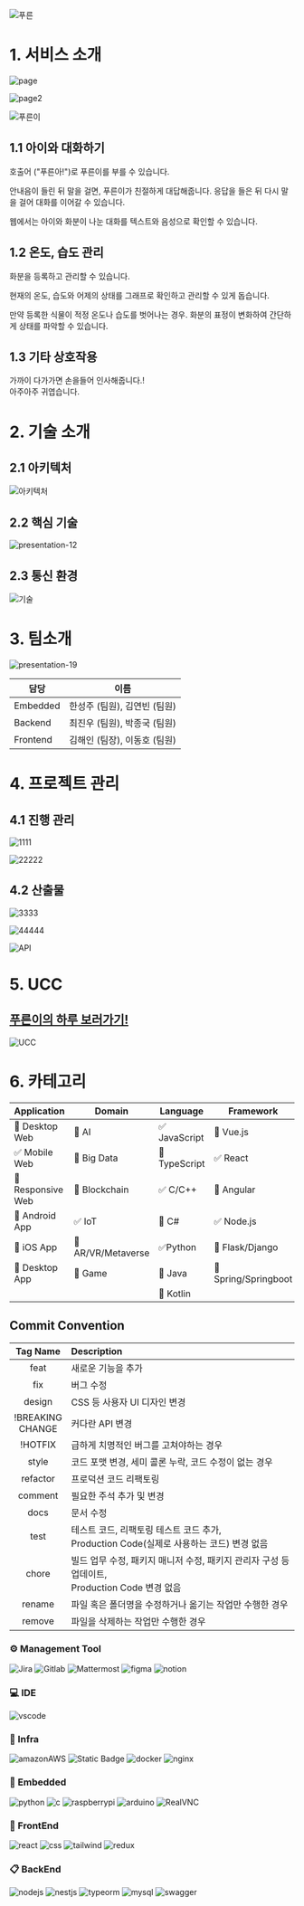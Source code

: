 ![푸른](https://github.com/RosaDamascena/Pureun/assets/95911613/6be7f9ef-f5d5-49c1-afc6-97594f23f227)

# 1. 서비스 소개

![page](https://github.com/RosaDamascena/Pureun/assets/95911613/f4f0a8b4-a70b-4ae7-8e81-8c1f874361e3)

![page2](https://github.com/RosaDamascena/Pureun/assets/95911613/b972c3bb-1a0d-432d-ae52-830a34cd3cc1)

![푸른이](https://github.com/RosaDamascena/Pureun/assets/95911613/e61a9384-0dd5-4ca1-981e-4fe728d8684d)

## 1.1 아이와 대화하기
호출어 ("푸른아!")로 푸른이를 부를 수 있습니다.<br>

안내음이 들린 뒤 말을 걸면, 푸른이가 친절하게 대답해줍니다. 응답을 들은 뒤 다시 말을 걸어 대화를 이어갈 수 있습니다.<br>

웹에서는 아이와 화분이 나눈 대화를 텍스트와 음성으로 확인할 수 있습니다.

## 1.2 온도, 습도 관리
화분을 등록하고 관리할 수 있습니다.<br>

현재의 온도, 습도와 어제의 상태를 그래프로 확인하고 관리할 수 있게 돕습니다.<br>

만약 등록한 식물이 적정 온도나 습도를 벗어나는 경우. 화분의 표정이 변화하여 간단하게 상태를 파악할 수 있습니다. 

## 1.3 기타 상호작용
가까이 다가가면 손을들어 인사해줍니다.!<br>
아주아주 귀엽습니다.

# 2. 기술 소개

## 2.1 아키텍처
![아키텍처](https://github.com/RosaDamascena/Pureun/assets/95911613/3b6d93d8-e79c-4d4b-b3a5-d88b9eba50d6)

## 2.2 핵심 기술
![presentation-12](https://github.com/RosaDamascena/Pureun/assets/95911613/fd942ef8-996a-4756-bdf3-f561e52ab5cb)

## 2.3 통신 환경

![기술](https://github.com/RosaDamascena/Pureun/assets/95911613/802bcba0-8e69-4aab-b6a0-3ad38a3cc661)

# 3. 팀소개

![presentation-19](https://github.com/RosaDamascena/Pureun/assets/95911613/9ca5988b-d2ec-41ec-9726-8018645ec770)

|담당|이름|
|---|---|
|Embedded|한성주 (팀원), 김연빈 (팀원)|
|Backend|최진우 (팀원), 박종국 (팀원)|
|Frontend|김해인 (팀장), 이동호 (팀원)|

# 4. 프로젝트 관리

## 4.1 진행 관리
![1111](https://github.com/RosaDamascena/Pureun/assets/95911613/602947f2-9f28-4566-9ae1-03fbf330a5eb)

![22222](https://github.com/RosaDamascena/Pureun/assets/95911613/64c40f4f-a1a1-4107-82fa-71036fb6134b)

## 4.2 산출물
![3333](https://github.com/RosaDamascena/Pureun/assets/95911613/279dc892-6b4e-482a-a0c4-557d841d4c4c)

![44444](https://github.com/RosaDamascena/Pureun/assets/95911613/99884b67-0ef9-41d4-968b-36824e1c5e72)

![API](https://github.com/RosaDamascena/Pureun/assets/95911613/1faa2b5b-bca2-4314-85cb-ed353377c783)


# 5. UCC
## [푸른이의 하루 보러가기!](https://youtu.be/fuwtwcdx7YY?si=M9KMLYXY5HIp1sCQ)

![UCC](https://github.com/RosaDamascena/Pureun/assets/95911613/5e15007d-d553-4105-ab99-c0b7be9c03ed)

# 6.  카테고리
| Application | Domain | Language | Framework |
| ---- | ---- | ---- | ---- |
| :black_square_button: Desktop Web | :black_square_button: AI | :white_check_mark: JavaScript | :black_square_button: Vue.js |
| :white_check_mark: Mobile Web | :black_square_button: Big Data | :black_square_button: TypeScript | :white_check_mark: React |
| :black_square_button: Responsive Web | :black_square_button: Blockchain | :white_check_mark: C/C++ | :black_square_button: Angular |
| :black_square_button: Android App | :white_check_mark: IoT | :black_square_button: C# | :white_check_mark: Node.js |
| :black_square_button: iOS App | :black_square_button: AR/VR/Metaverse | :white_check_mark: ​Python | :black_square_button: Flask/Django |
| :black_square_button: Desktop App | :black_square_button: Game | :black_square_button: Java | :black_square_button: Spring/Springboot |
| | | :black_square_button: Kotlin | |


## Commit Convention
|Tag Name|Description|
|:--:|:--|
|feat|새로운 기능을 추가|
|fix|버그 수정|
|design|CSS 등 사용자 UI 디자인 변경|
|!BREAKING<br/>CHANGE|커다란 API 변경|
|!HOTFIX|급하게 치명적인 버그를 고쳐야하는 경우|
|style|코드 포맷 변경, 세미 콜론 누락, 코드 수정이 없는 경우|
|refactor|프로덕션 코드 리팩토링|
|comment|필요한 주석 추가 및 변경|
|docs|문서 수정|
|test|테스트 코드, 리팩토링 테스트 코드 추가, <br/>Production Code(실제로 사용하는 코드) 변경 없음|
|chore|빌드 업무 수정, 패키지 매니저 수정, 패키지 관리자 구성 등 업데이트, <br/>Production Code 변경 없음|
|rename|파일 혹은 폴더명을 수정하거나 옮기는 작업만 수행한 경우|
|remove|파일을 삭제하는 작업만 수행한 경우|

 ### ⚙ Management Tool
<img alt="Jira" src ="https://img.shields.io/badge/jira-3776AB.svg?&style=for-the-badge&logo=jira&logoColor=white"/>

<img alt="Gitlab" src ="https://img.shields.io/badge/gitlab-3776AB.svg?&style=for-the-badge&logo=gitlab&logoColor=white&color=orange"/>

<img alt="Mattermost" src ="https://img.shields.io/badge/Mattermost-3776AB.svg?&style=for-the-badge&logo=Mattermost&logoColor=white"/>

<img alt="figma" src ="https://img.shields.io/badge/figma-3776AB.svg?&style=for-the-badge&logo=figma&logoColor=white&color=red"/>

<img alt="notion" src ="https://img.shields.io/badge/notion-3776AB.svg?&style=for-the-badge&logo=notion&logoColor=white&color=black"/>

### 💻 IDE

<img alt="vscode" src ="https://img.shields.io/badge/vscode-3776AB.svg?&style=for-the-badge&logo=visualstudiocode&logoColor=white&"/>

### 🔑 Infra
<img alt="amazonAWS" src ="https://img.shields.io/badge/amazon aws-3776AB.svg?&style=for-the-badge&logo=amazonAWS&logoColor=white&color=232F3E"/>

<img alt="Static Badge" src="https://img.shields.io/badge/jenkins-3776AB.svg?&style=for-the-badge&logo=jenkins&logoColor=white& color=D24939"/>

<img alt="docker" src ="https://img.shields.io/badge/docker-3776AB.svg?&style=for-the-badge&logo=docker&logoColor=white&color=2496ED"/>

<img alt="nginx" src ="https://img.shields.io/badge/nginx-3776AB.svg?&style=for-the-badge&logo=nginx&logoColor=white&color=009639"/>

### 🥽 Embedded

<img alt="python" src ="https://img.shields.io/badge/python-3776AB.svg?&style=for-the-badge&logo=python&logoColor=white&color=3776AB"/>

<img alt="c" src ="https://img.shields.io/badge/c-3776AB.svg?&style=for-the-badge&logo=c&logoColor=white&color=A8B9CC"/>

<img alt="raspberrypi" src ="https://img.shields.io/badge/RaspberryPi-3776AB.svg?&style=for-the-badge&logo=RaspberryPi&logoColor=white&color=A22846"/>

<img alt="arduino" src ="https://img.shields.io/badge/Arduino-3776AB.svg?&style=for-the-badge&logo=Arduino&logoColor=white&color=00878F"/>

<img alt="RealVNC" src ="https://img.shields.io/badge/RealVNC-3776AB.svg?&style=for-the-badge&logo=RealVNC&logoColor=white&color=blue"/>

### 📱 FrontEnd

<img alt="react" src ="https://img.shields.io/badge/react-3776AB.svg?&style=for-the-badge&logo=react&logoColor=black&color=61DAFB"/>

<img alt="css" src ="https://img.shields.io/badge/css-3776AB.svg?&style=for-the-badge&logo=css3&logoColor=white&color=1572B6"/>

<img alt="tailwind" src ="https://img.shields.io/badge/tailwind-3776AB.svg?&style=for-the-badge&logo=tailwind css&logoColor=white&color=06B6D4"/>

<img alt="redux" src ="https://img.shields.io/badge/redux-3776AB.svg?&style=for-the-badge&logo=redux&logoColor=white&color=764ABC"/>

### 📋 BackEnd

<img alt="nodejs" src ="https://img.shields.io/badge/nodejs-3776AB.svg?&style=for-the-badge&logo=Node.js&logoColor=white&color=339933"/>

<img alt="nestjs" src ="https://img.shields.io/badge/nestjs-3776AB.svg?&style=for-the-badge&logo=nest.js&logoColor=white&color=E0234E"/>

<img alt="typeorm" src ="https://img.shields.io/badge/typeorm-3776AB.svg?&style=for-the-badge&logo=typeorm&logoColor=white&color=262627"/>

<img alt="mysql" src ="https://img.shields.io/badge/mysql-3776AB.svg?&style=for-the-badge&logo=mysql&logoColor=white&color=4479A1"/>

<img alt="swagger" src ="https://img.shields.io/badge/swagger-3776AB.svg?&style=for-the-badge&logo=swagger&logoColor=black&color=85EA2D"/>
